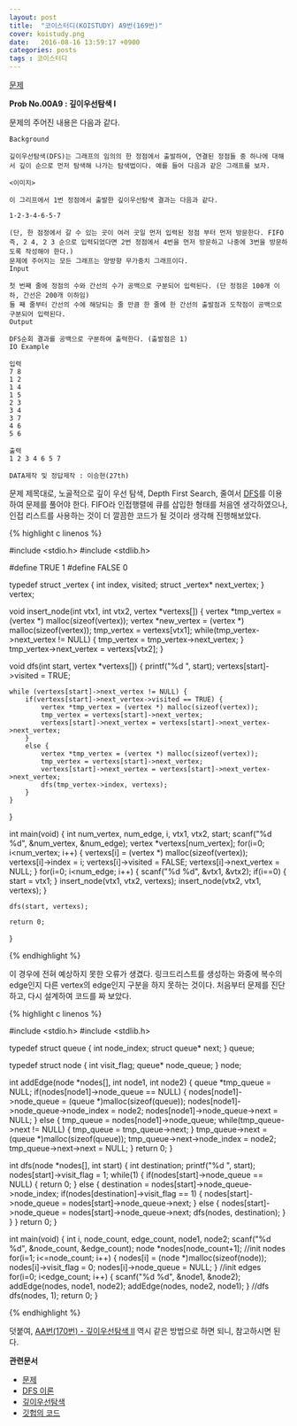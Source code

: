 ```yaml
---
layout: post
title:  "코이스터디(KOISTUDY) A9번(169번)"
cover: koistudy.png
date:   2016-08-16 13:59:17 +0900
categories: posts
tags : 코이스터디
---
```


[문제](http://koistudy.net/?mid=prob_page&NO=169)

**Prob No.00A9 : 깊이우선탐색 I**

문제의 주어진 내용은 다음과 같다.

    Background

    깊이우선탐색(DFS)는 그래프의 임의의 한 정점에서 출발하여, 연결된 정점들 중 하나에 대해서 깊이 순으로 먼저 탐색해 나가는 탐색법이다. 예를 들어 다음과 같은 그래프를 보자.

    <이미지>

    이 그리프에서 1번 정점에서 출발한 깊이우선탐색 결과는 다음과 같다.

    1-2-3-4-6-5-7

    (단, 한 점정에서 갈 수 있는 곳이 여러 곳일 먼저 입력된 정점 부터 먼저 방문한다. FIFO 즉, 2 4, 2 3 순으로 입력되었다면 2번 정점에서 4번을 먼저 방문하고 나중에 3번을 방문하도록 작성해야 한다.)
    문제에 주어지는 모든 그래프는 양방향 무가중치 그래프이다.
    Input

    첫 번째 줄에 정점의 수와 간선의 수가 공백으로 구분되어 입력된다. (단 정점은 100개 이하, 간선은 200개 이하임)
    둘 째 줄부터 간선의 수에 해당되는 줄 만큼 한 줄에 한 간선의 출발점과 도착점이 공백으로 구분되어 입력된다.
    Output

    DFS순회 결과를 공백으로 구분하여 출력한다. (출발점은 1)
    IO Example

    입력
    7 8
    1 2
    1 4
    1 5
    2 3
    3 4
    3 7
    4 6
    5 6

    출력
    1 2 3 4 6 5 7

    DATA제작 및 정답제작 : 이승현(27th)

문제 제목대로, 노골적으로 깊이 우선 탐색, Depth First Search, 줄여서 [DFS](https://namu.wiki/w/DFS)를 이용하여 문제를 풀어야 한다. FIFO라 인접행렬에 큐를 삽입한 형태를 처음엔 생각하였으나, 인접 리스트를 사용하는 것이 더 깔끔한 코드가 될 것이라 생각해 진행해보았다.

{% highlight c linenos %}

#include <stdio.h>
#include <stdlib.h>

#define TRUE 1
#define FALSE 0

typedef struct _vertex
{
    int index, visited;
    struct _vertex* next_vertex;
} vertex;

void insert_node(int vtx1, int vtx2, vertex *vertexs[])
{
    vertex *tmp_vertex = (vertex *) malloc(sizeof(vertex));
    vertex *new_vertex = (vertex *) malloc(sizeof(vertex));
    tmp_vertex = vertexs[vtx1];
    while(tmp_vertex->next_vertex != NULL) {
        tmp_vertex = tmp_vertex->next_vertex;
    }
    tmp_vertex->next_vertex = vertexs[vtx2];
}

void dfs(int start, vertex *vertexs[])
{
    printf("%d ", start);
    vertexs[start]->visited = TRUE;

    while (vertexs[start]->next_vertex != NULL) {
        if(vertexs[start]->next_vertex->visited == TRUE) {
            vertex *tmp_vertex = (vertex *) malloc(sizeof(vertex));
            tmp_vertex = vertexs[start]->next_vertex;
            vertexs[start]->next_vertex = vertexs[start]->next_vertex->next_vertex;
        }
        else {
            vertex *tmp_vertex = (vertex *) malloc(sizeof(vertex));
            tmp_vertex = vertexs[start]->next_vertex;
            vertexs[start]->next_vertex = vertexs[start]->next_vertex->next_vertex;
            dfs(tmp_vertex->index, vertexs);
        }
    }
}

int main(void)
{
    int num_vertex, num_edge, i, vtx1, vtx2, start;
    scanf("%d %d", &num_vertex, &num_edge);
    vertex *vertexs[num_vertex];
    for(i=0; i<num_vertex; i++)
    {
        vertexs[i] = (vertex *) malloc(sizeof(vertex));
        vertexs[i]->index = i;
        vertexs[i]->visited = FALSE;
        vertexs[i]->next_vertex = NULL;
    }
    for(i=0; i<num_edge; i++)
    {
        scanf("%d %d", &vtx1, &vtx2);
        if(i==0) { start = vtx1; }
        insert_node(vtx1, vtx2, vertexs);
        insert_node(vtx2, vtx1, vertexs);
    }

    dfs(start, vertexs);

    return 0;
}

{% endhighlight %}

이 경우에 전혀 예상하지 못한 오류가 생겼다. 링크드리스트를 생성하는 와중에 복수의 edge인지 다른 vertex의 edge인지 구분을 하지 못하는 것이다. 처음부터 문제를 진단하고, 다시 설계하여 코드를 짜 보았다.

{% highlight c linenos %}

#include <stdio.h>
#include <stdlib.h>

typedef struct queue
{
    int node_index;
    struct queue* next;
} queue;

typedef struct node
{
    int visit_flag;
    queue* node_queue;
} node;

int addEdge(node *nodes[], int node1, int node2)
{
    queue *tmp_queue = NULL;
    if(nodes[node1]->node_queue == NULL)
    {
        nodes[node1]->node_queue = (queue *)malloc(sizeof(queue));
        nodes[node1]->node_queue->node_index = node2;
        nodes[node1]->node_queue->next = NULL;
    }
    else
    {
        tmp_queue = nodes[node1]->node_queue;
        while(tmp_queue->next != NULL)
        {
            tmp_queue = tmp_queue->next;
        }
        tmp_queue->next = (queue *)malloc(sizeof(queue));
        tmp_queue->next->node_index = node2;
        tmp_queue->next->next = NULL;
    }
    return 0;
}

int dfs(node *nodes[], int start)
{
    int destination;
    printf("%d ", start);
    nodes[start]->visit_flag = 1;
    while(1)
    {
        if(nodes[start]->node_queue == NULL)
        {
            return 0;
        }
        else
        {
            destination = nodes[start]->node_queue->node_index;
            if(nodes[destination]->visit_flag == 1)
            {
                nodes[start]->node_queue = nodes[start]->node_queue->next;
            }
            else
            {
                nodes[start]->node_queue = nodes[start]->node_queue->next;
                dfs(nodes, destination);
            }
        }
    }
    return 0;
}

int main(void)
{
    int i, node_count, edge_count, node1, node2;
    scanf("%d %d", &node_count, &edge_count);
    node *nodes[node_count+1];
    //init nodes
    for(i=1; i<=node_count; i++)
    {
        nodes[i] = (node *)malloc(sizeof(node));
        nodes[i]->visit_flag = 0;
        nodes[i]->node_queue = NULL;
    }
    //init edges
    for(i=0; i<edge_count; i++)
    {
        scanf("%d %d", &node1, &node2);
        addEdge(nodes, node1, node2);
        addEdge(nodes, node2, node1);
    }
    //dfs
    dfs(nodes, 1);
    return 0;
}

{% endhighlight %}

덧붙여, [AA번(170번) - 깊이우선탐색 II](http://koistudy.net/?mid=prob_page&NO=170) 역시 같은 방법으로 하면 되니, 참고하시면 된다.

**관련문서**

- [문제](http://koistudy.net/?mid=prob_page&NO=169)
- [DFS 이론](https://namu.wiki/w/DFS)
- [깊이우선탐색](http://blog.eairship.kr/268)
- [깃헙의 코드](https://github.com/NugiSquare/C_Study/blob/master/koistudy/no169.c)
